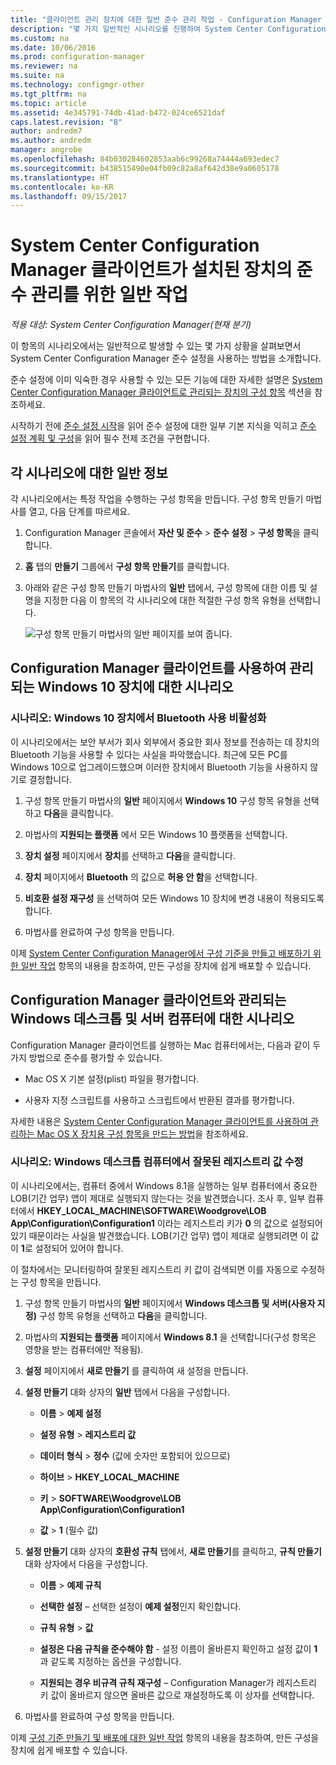 ```yaml
---
title: "클라이언트 관리 장치에 대한 일반 준수 관리 작업 - Configuration Manager | Microsoft 문서"
description: "몇 가지 일반적인 시나리오를 진행하여 System Center Configuration Manager의 준수 설정에 대해 알아봅니다."
ms.custom: na
ms.date: 10/06/2016
ms.prod: configuration-manager
ms.reviewer: na
ms.suite: na
ms.technology: configmgr-other
ms.tgt_pltfrm: na
ms.topic: article
ms.assetid: 4e345791-74db-41ad-b472-024ce6521daf
caps.latest.revision: "8"
author: andredm7
ms.author: andredm
manager: angrobe
ms.openlocfilehash: 84b030284602853aab6c99268a74444a693edec7
ms.sourcegitcommit: b438515490e04fb09c82a8af642d38e9a0605178
ms.translationtype: HT
ms.contentlocale: ko-KR
ms.lasthandoff: 09/15/2017
---
```

# <a name="common-tasks-for-managing-compliance-on-devices-with-the-system-center-configuration-manager-client"></a>System Center Configuration Manager 클라이언트가 설치된 장치의 준수 관리를 위한 일반 작업

*적용 대상: System Center Configuration Manager(현재 분기)*

이 항목의 시나리오에서는 일반적으로 발생할 수 있는 몇 가지 상황을 살펴보면서 System Center Configuration Manager 준수 설정을 사용하는 방법을 소개합니다.  

 준수 설정에 이미 익숙한 경우 사용할 수 있는 모든 기능에 대한 자세한 설명은 [System Center Configuration Manager 클라이언트로 관리되는 장치의 구성 항목](../../compliance/deploy-use/configuration-items-for-devices-managed-with-the-client.md) 섹션을 참조하세요.  

 시작하기 전에 [준수 설정 시작](../../compliance/get-started/get-started-with-compliance-settings.md)을 읽어 준수 설정에 대한 일부 기본 지식을 익히고 [준수 설정 계획 및 구성](../../compliance/plan-design/plan-for-and-configure-compliance-settings.md)을 읽어 필수 전제 조건을 구현합니다.  

## <a name="general-information-for-each-scenario"></a>각 시나리오에 대한 일반 정보  
 각 시나리오에서는 특정 작업을 수행하는 구성 항목을 만듭니다. 구성 항목 만들기 마법사를 열고, 다음 단계를 따르세요.  

1.  Configuration Manager 콘솔에서 **자산 및 준수** > **준수 설정** > **구성 항목**을 클릭합니다.  

3.  **홈** 탭의 **만들기** 그룹에서 **구성 항목 만들기**를 클릭합니다.  

4.  아래와 같은 구성 항목 만들기 마법사의 **일반** 탭에서, 구성 항목에 대한 이름 및 설명을 지정한 다음 이 항목의 각 시나리오에 대한 적절한 구성 항목 유형을 선택합니다.  

     ![구성 항목 만들기 마법사의 일반 페이지를 보여 줍니다.](/sccm/compliance/plan-design/media/Compliance-Settings-Wizard---1.png)  

## <a name="scenarios-for-windows-10-devices-managed-with-the-configuration-manager-client"></a>Configuration Manager 클라이언트를 사용하여 관리되는 Windows 10 장치에 대한 시나리오  

### <a name="scenario-disable-the-use-of-bluetooth-on-windows-10-devices"></a>시나리오: Windows 10 장치에서 Bluetooth 사용 비활성화  
 이 시나리오에서는 보안 부서가 회사 외부에서 중요한 회사 정보를 전송하는 데 장치의 Bluetooth 기능을 사용할 수 있다는 사실을 파악했습니다. 최근에 모든 PC를 Windows 10으로 업그레이드했으며 이러한 장치에서 Bluetooth 기능을 사용하지 않기로 결정합니다.  

1.  구성 항목 만들기 마법사의 **일반** 페이지에서 **Windows 10** 구성 항목 유형을 선택하고 **다음**을 클릭합니다.  

2.  마법사의 **지원되는 플랫폼** 에서 모든 Windows 10 플랫폼을 선택합니다.  

3.  **장치 설정** 페이지에서 **장치**를 선택하고 **다음**을 클릭합니다.  

4.  **장치** 페이지에서 **Bluetooth** 의 값으로 **허용 안 함**을 선택합니다.  

5.  **비호환 설정 재구성** 을 선택하여 모든 Windows 10 장치에 변경 내용이 적용되도록 합니다.  

6.  마법사를 완료하여 구성 항목을 만듭니다.  

 이제 [System Center Configuration Manager에서 구성 기준을 만들고 배포하기 위한 일반 작업](../../compliance/plan-design/common-tasks-for-creating-and-deploying-configuration-baselines.md) 항목의 내용을 참조하여, 만든 구성을 장치에 쉽게 배포할 수 있습니다.  

## <a name="scenarios-for-windows-desktop-and-server-computers-managed-with-the-configuration-manager-client"></a>Configuration Manager 클라이언트와 관리되는 Windows 데스크톱 및 서버 컴퓨터에 대한 시나리오  
 Configuration Manager 클라이언트를 실행하는 Mac 컴퓨터에서는, 다음과 같이 두 가지 방법으로 준수를 평가할 수 있습니다.  

-   Mac OS X 기본 설정(plist) 파일을 평가합니다.  

-   사용자 지정 스크립트를 사용하고 스크립트에서 반환된 결과를 평가합니다.  

 자세한 내용은 [System Center Configuration Manager 클라이언트를 사용하여 관리하는 Mac OS X 장치용 구성 항목을 만드는 방법](../../compliance/deploy-use/create-configuration-items-for-mac-os-x-devices-managed-with-the-client.md)을 참조하세요.  

### <a name="scenario-remediate-an-incorrect-registry-value-on-windows-desktop-computers"></a>시나리오: Windows 데스크톱 컴퓨터에서 잘못된 레지스트리 값 수정  
 이 시나리오에서는, 컴퓨터 중에서 Windows 8.1을 실행하는 일부 컴퓨터에서 중요한 LOB(기간 업무) 앱이 제대로 실행되지 않는다는 것을 발견했습니다. 조사 후, 일부 컴퓨터에서 **HKEY_LOCAL_MACHINE\SOFTWARE\Woodgrove\LOB App\Configuration\Configuration1** 이라는 레지스트리 키가 **0** 의 값으로 설정되어 있기 때문이라는 사실을 발견했습니다. LOB(기간 업무) 앱이 제대로 실행되려면 이 값이 **1**로 설정되어 있어야 합니다.  

 이 절차에서는 모니터링하여 잘못된 레지스트리 키 값이 검색되면 이를 자동으로 수정하는 구성 항목을 만듭니다.  

1.  구성 항목 만들기 마법사의 **일반** 페이지에서 **Windows 데스크톱 및 서버(사용자 지정)** 구성 항목 유형을 선택하고 **다음**을 클릭합니다.  

2.  마법사의 **지원되는 플랫폼** 페이지에서 **Windows 8.1** 을 선택합니다(구성 항목은 영향을 받는 컴퓨터에만 적용됨).  

3.  **설정** 페이지에서 **새로 만들기** 를 클릭하여 새 설정을 만듭니다.  

4.  **설정 만들기** 대화 상자의 **일반** 탭에서 다음을 구성합니다.  

    -   **이름** > **예제 설정**  

    -   **설정 유형** > **레지스트리 값**  

    -   **데이터 형식** > **정수** (값에 숫자만 포함되어 있으므로)  

    -   **하이브** > **HKEY_LOCAL_MACHINE**  

    -   **키** > **SOFTWARE\Woodgrove\LOB App\Configuration\Configuration1**  

    -   **값** > **1** (필수 값)  

5.  **설정 만들기** 대화 상자의 **호환성 규칙** 탭에서, **새로 만들기**를 클릭하고, **규칙 만들기** 대화 상자에서 다음을 구성합니다.  

    -   **이름** > **예제 규칙**  

    -   **선택한 설정** – 선택한 설정이 **예제 설정**인지 확인합니다.  

    -   **규칙 유형** > **값**  

    -   **설정은 다음 규칙을 준수해야 함** - 설정 이름이 올바른지 확인하고 설정 값이 **1**과 같도록 지정하는 옵션을 구성합니다.  

    -   **지원되는 경우 비규격 규칙 재구성** – Configuration Manager가 레지스트리 키 값이 올바르지 않으면 올바른 값으로 재설정하도록 이 상자를 선택합니다.  

6.  마법사를 완료하여 구성 항목을 만듭니다.  

 이제 [구성 기준 만들기 및 배포에 대한 일반 작업](../../compliance/plan-design/common-tasks-for-creating-and-deploying-configuration-baselines.md) 항목의 내용을 참조하여, 만든 구성을 장치에 쉽게 배포할 수 있습니다.  
